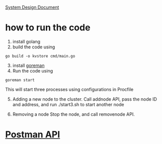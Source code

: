 [System Design Document](https://docs.google.com/document/d/1d1_5EIB0zfsGsthD9zHwn3oEDjJtaj_oIhpRw4auhVI/edit?usp=sharing)

# how to run the code

1. install golang
2. build the code using

```shell
go build -o kvstore cmd/main.go
```

3. install [goreman](https://github.com/mattn/goreman)
4. Run the code using
```shell
goreman start
```
This will start three processes using configurations in Procfile


5. Adding a new node to the cluster.
Call addnode API, pass the node ID and address, and run ./start3.sh to start another node

6. Removing a node
Stop the node, and call removenode API.

# [Postman API](https://documenter.getpostman.com/view/10246941/Szf26B31?version=latest)
